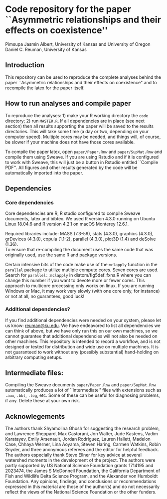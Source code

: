 # Code repository for the paper ``Asymmetric relationships and their effects on coexistence''

Pimsupa Jasmin Albert, University of Kansas and University of Oregon
Daniel C. Reuman, University of Kansas  

## Introduction

This repository can be used to reproduce the complete analyses behind the paper ``Asymmetric relationships and their effects on coexistence" and to recompile the latex for the paper itself.

## How to run analyses and compile paper

To reproduce the analyses: 1) make your R working directory the `code` directory; 2) run `MASTER.R`. If all dependencies 
are in place (see next section) then all results supporting the paper will be saved to the results directories. This 
will take some time (a day or two, depending on your computer speed). Multiple cores may be needed, and things will, of course, be slower if your machine does not have those cores available.

To compile the paper latex, open `paper/Paper.Rnw` and `paper/SupMat.Rnw` and compile them using Sweave. If you are using
Rstudio and if it is configured to work with Sweave, this will just be a button in Rstudio entitled ``Compile PDF''.
All figures and other results generated by the code will be automatically imported into the paper.

## Dependencies

### Core dependencies

Core dependencies are 
R, R studio configured to compile Sweave documents, latex and bibtex. We used R 
version 4.3.0 running on Ubuntu Linux 18.04.6 and R version 4.2.1 on macOS Monterey 12.6.1.

Required libraries include: MASS (7.3-59), stats (4.3.0), graphics (4.3.0),
grDevices (4.3.0), copula (1.1-2), parallel (4.3.0), plot3D (1.4) and deSolve (1.36).   
To ensure that re-compiling the document uses 
the same code that was originally used, use the same R and package versions.

Certain intensive bits of the code make use of the `mclapply` function in the `parallel` package to utilize mutliple 
compute cores. Seven cores are used. Search for `parallel::mclapply` in diatom/fig5def_fxns.R where you can change this number
if you want to devote more or fewer cores. This approach to multicore processing only works on linux. If you are 
running Windows or Mac, it may work very slowly (with one core only, for instance) or not at all, no guarantees, good luck!

### Additional dependencies?

If you find additional dependencies were needed on your system, please let us know: reuman@ku.edu. We have endeavored 
to list all dependencies we can think of above, but we have only run this on our own machines, so we cannot guarantee 
that additional dependencies will not also be needed on other machines. This repository is intended to record a 
workflow, and is not designed or tested for distribution and wide use on multiple machines. It is not guaranteed to 
work without any (possibly substantial) hand-holding on arbitrary computing setups.

## Intermediate files:

Compiling the Sweave documents `paper/Paper.Rnw` and `paper/SupMat.Rnw` automatically produces a lot of ``intermediate'' 
files with extensions such as `.aux`, `.bbl`, `.log`, etc. Some of these can be useful for diagnosing problems, if any.
Delete these at your own risk.

## Acknowlegements

The authors thank Shyamolina Ghosh for suggesting the research problem, and Lawrence Sheppard, Max Castorani,
Jon Walter, Jude Kastens, Vadim Karatayev, Emily Arsenault, Jordan Rodriguez, Lauren Hallett, 
Madelon Case, Chhaya Werner, Lina Aoyama, Steven Haring, Carmen Watkins,
Robin Snyder, and three anonymous referees and the editor for helpful feedback. 
The authors especially thank Steve Ellner for key advice at several watershed moments in the development of the project. 
The authors were partly supported by US National
Science Foundation grants 1714195 and 2023474, the James S McDonnell Foundation, the California Department of Fish and
Wildlife Delta Science Program, and the Alexander von Humboldt Foundation. 
Any opinions, findings, and conclusions or recommendations expressed in this material are those of the author(s) 
and do not necessarily reflect the views of the National Science Foundation or the other funders. 
